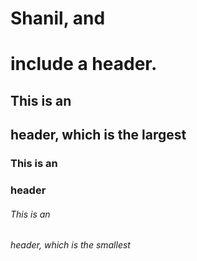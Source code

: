 # Shanil, and <h1>include a header.
## This is an <h2> header, which is the largest
### This is an <h3> header
###### This is an <h6> header, which is the smallest
